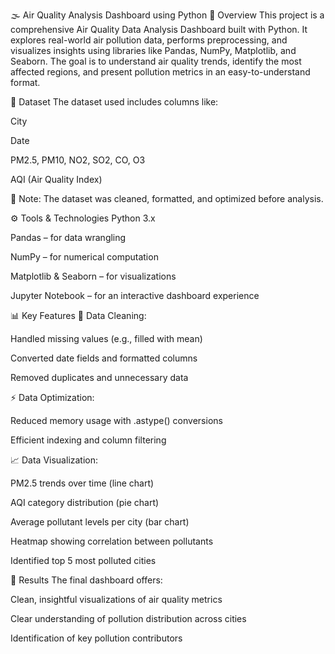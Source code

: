 🌫️ Air Quality Analysis Dashboard using Python
📌 Overview
This project is a comprehensive Air Quality Data Analysis Dashboard built with Python. It explores real-world air pollution data, performs preprocessing, and visualizes insights using libraries like Pandas, NumPy, Matplotlib, and Seaborn. The goal is to understand air quality trends, identify the most affected regions, and present pollution metrics in an easy-to-understand format.

📁 Dataset
The dataset used includes columns like:

City

Date

PM2.5, PM10, NO2, SO2, CO, O3

AQI (Air Quality Index)

📄 Note: The dataset was cleaned, formatted, and optimized before analysis.

⚙️ Tools & Technologies
Python 3.x

Pandas – for data wrangling

NumPy – for numerical computation

Matplotlib & Seaborn – for visualizations

Jupyter Notebook – for an interactive dashboard experience

📊 Key Features
🧹 Data Cleaning:

Handled missing values (e.g., filled with mean)

Converted date fields and formatted columns

Removed duplicates and unnecessary data

⚡ Data Optimization:

Reduced memory usage with .astype() conversions

Efficient indexing and column filtering

📈 Data Visualization:

PM2.5 trends over time (line chart)

AQI category distribution (pie chart)

Average pollutant levels per city (bar chart)

Heatmap showing correlation between pollutants

Identified top 5 most polluted cities

📌 Results
The final dashboard offers:

Clean, insightful visualizations of air quality metrics

Clear understanding of pollution distribution across cities

Identification of key pollution contributors
